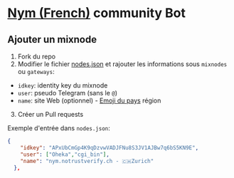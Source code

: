 # [Nym (French)](https://t.me/nymfrench) community Bot

## Ajouter un mixnode

1. Fork du repo
2. Modifier le fichier [nodes.json](data/nodes.json) et rajouter les informations sous `mixnodes` ou `gateways`:

  * `idkey`: identity key du mixnode
  * `user`: pseudo Telegram (sans le `@`) 
  * `name`: site Web (optionnel) - [Emoji du pays](https://emojipedia.org/flags/) région
3. Créer un Pull requests

Exemple d'entrée dans `nodes.json`:
```json
{
    "idkey": "APxUbCmGp4K9qDzvwVADJFNu8S3JV1AJBw7q6bS5KN9E",
    "user": ["Oheka","cgi_bin"],
    "name": "nym.notrustverify.ch - 🇨🇭Zurich"
  },
```
